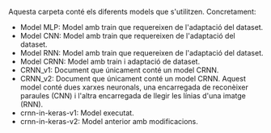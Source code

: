 Aquesta carpeta conté els diferents models que s'utilitzen. Concretament:
- Model MLP: Model amb train que requereixen de l'adaptació del dataset.
- Model CNN: Model amb train que requereixen de l'adaptació del dataset.
- Model RNN: Model amb train que requereixen de l'adaptació del dataset.
- Model CRNN: Model amb train i adaptació de dataset.
- CRNN_v1: Document que únicament conté un model CRNN.
- CRNN_v2: Document que únicament conté un model CRNN. Aquest model conté dues xarxes neuronals, una encarregada de reconèixer paraules (CNN) i l'altra encarregada de llegir les línias d'una imatge (RNN).
- crnn-in-keras-v1: Model executat.
- crnn-in-keras-v2: Model anterior amb modificacions.

